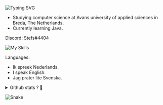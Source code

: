 <p align="left">
<img alt="Typing SVG" src="https://readme-typing-svg.herokuapp.com/?color=%2311cc0a&vCenter=true&width=500&lines=>+./welcome.sh;Hi,+i'm+happy+to+see+you+!;"/>
</p>

- Studying computer science at Avans university of applied sciences in Breda, The Netherlands.
- Currently learning Java.

Discord: Stefs#4404

![My Skills](https://skillicons.dev/icons?i=idea,java,py,visualstudio,mysql,github,arduino,raspberrypi,vscode&theme=dark&perline=3)

Languages: 
- Ik spreek Nederlands.
- I speak English.
- Jag prater lite Svenska.

<details>
<summary>Github stats ? 🤔</summary>
<br>
Here 🤗
<br/><br/> 

![Anurag's GitHub stats](https://github-readme-stats-sigma-five.vercel.app/api?username=stefsk-glitch&show_icons=true&theme=synthwave)
![Top Langs](https://github-readme-stats-sigma-five.vercel.app/api/top-langs/?username=stefsk-glitch&theme=synthwave)
<p align="center">
  <img src="https://streak-stats.demolab.com/?user=stefsk-glitch&theme=synthwave" />
</p>
</details>

![Snake](https://github.com/Stefsk-glitch/Stefsk-glitch/blob/output/github-contribution-grid-snake.svg)
